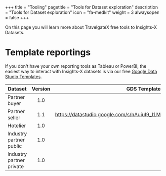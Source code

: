 +++
title = "Tooling"
pagetitle = "Tools for Dataset exploration"
description = "Tools for Dataset exploration"
icon = "fa-medkit"
weight = 3
alwaysopen = false
+++

On this page you will learn more about TravelgateX free tools to Insights-X Datasets.


# Template reportings

If you don't have your own reporting tools as Tableau or PowerBI, the easiest way to interact with Insights-X datasets is via our free [Google Data Studio Templates](https://datastudio.google.com/u/0/navigation/reporting). 


| Dataset          | Version          | GDS Template  |
| -------------    |:----------------:| -----------:  |
| Partner buyer    | 1.0              |               |
| Partner seller   | 1.1              |https://datastudio.google.com/s/nAuiuI9_l1M               |
| Hotelier         | 1.0              |               |
| Industry partner public | 1.0       |               |
| Industry partner private | 1.0      |               |

